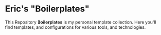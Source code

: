 # Eric's "Boilerplates"

This Repository **Boilerplates** is my personal template collection. Here you'll find templates, and configurations for various tools, and technologies. 
